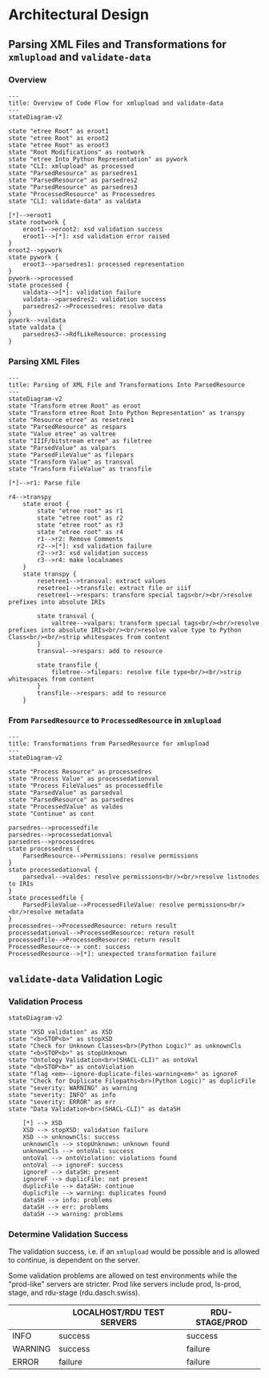 # Architectural Design

## Parsing XML Files and Transformations for `xmlupload` and `validate-data`

### Overview

```mermaid
---
title: Overview of Code Flow for xmlupload and validate-data
---
stateDiagram-v2

state "etree Root" as eroot1
state "etree Root" as eroot2
state "etree Root" as eroot3
state "Root Modifications" as rootwork
state "etree Into Python Representation" as pywork
state "CLI: xmlupload" as processed
state "ParsedResource" as parsedres1
state "ParsedResource" as parsedres2
state "ParsedResource" as parsedres3
state "ProcessedResource" as Processedres
state "CLI: validate-data" as valdata

[*]-->eroot1
state rootwork {
    eroot1-->eroot2: xsd validation success
    eroot1-->[*]: xsd validation error raised
}
eroot2-->pywork
state pywork {
    eroot3-->parsedres1: processed representation
}
pywork-->processed
state processed {
    valdata-->[*]: validation failure
    valdata-->parsedres2: validation success
    parsedres2-->Processedres: resolve data
}
pywork-->valdata
state valdata {
    parsedres3-->RdfLikeResource: processing
}
```

### Parsing XML Files

<!-- markdownlint-disable MD013 -->

```mermaid
---
title: Parsing of XML File and Transformations Into ParsedResource
---
stateDiagram-v2
state "Transform etree Root" as eroot
state "Transform etree Root Into Python Representation" as transpy
state "Resource etree" as resetree1
state "ParsedResource" as respars
state "Value etree" as valtree
state "IIIF/bitstream etree" as filetree
state "ParsedValue" as valpars
state "ParsedFileValue" as filepars
state "Transform Value" as transval
state "Transform FileValue" as transfile

[*]-->r1: Parse file

r4-->transpy
    state eroot {
        state "etree root" as r1
        state "etree root" as r2
        state "etree root" as r3
        state "etree root" as r4
        r1-->r2: Remove Comments
        r2-->[*]: xsd validation failure
        r2-->r3: xsd validation success
        r3-->r4: make localnames
    }
    state transpy {
        resetree1-->transval: extract values
        resetree1-->transfile: extract file or iiif
        resetree1-->respars: transform special tags<br/><br/>resolve prefixes into absolute IRIs

        state transval {
            valtree-->valpars: transform special tags<br/><br/>resolve prefixes into absolute IRIs<br/><br/>resolve value type to Python Class<br/><br/>strip whitespaces from content
        }
        transval-->respars: add to resource

        state transfile {
            filetree-->filepars: resolve file type<br/><br/>strip whitespaces from content
        }
        transfile-->respars: add to resource
    }
```

<!-- markdownlint-enable MD013 -->


### From `ParsedResource` to `ProcessedResource` in `xmlupload`

```mermaid
---
title: Transformations from ParsedResource for xmlupload
---
stateDiagram-v2

state "Process Resource" as processedres
state "Process Value" as processedationval
state "Process FileValues" as processedfile
state "ParsedValue" as parsedval
state "ParsedResource" as parsedres
state "ProcessedValue" as valdes
state "Continue" as cont

parsedres-->processedfile
parsedres-->processedationval
parsedres-->processedres
state processedres {
    ParsedResource-->Permissions: resolve permissions
}
state processedationval {
    parsedval-->valdes: resolve permissions<br/><br/>resolve listnodes to IRIs
}
state processedfile {
    ParsedFileValue-->ProcessedFileValue: resolve permissions<br/><br/>resolve metadata
}
processedres-->ProcessedResource: return result
processedationval-->ProcessedResource: return result
processedfile-->ProcessedResource: return result
ProcessedResource--> cont: success
ProcessedResource-->[*]: unexpected transformation failure
```

## `validate-data` Validation Logic

### Validation Process

```mermaid
stateDiagram-v2

state "XSD validation" as XSD
state "<b>STOP<b>" as stopXSD
state "Check for Unknown Classes<br>(Python Logic)" as unknownCls
state "<b>STOP<b>" as stopUnknown
state "Ontology Validation<br>(SHACL-CLI)" as ontoVal
state "<b>STOP<b>" as ontoViolation
state "flag <em>--ignore-duplicate-files-warning<em>" as ignoreF
state "Check for Duplicate Filepaths<br>(Python Logic)" as duplicFile
state "severity: WARNING" as warning
state "severity: INFO" as info
state "severity: ERROR" as err
state "Data Validation<br>(SHACL-CLI)" as dataSH

    [*] --> XSD
    XSD --> stopXSD: validation failure
    XSD --> unknownCls: success
    unknownCls --> stopUnknown: unknown found
    unknownCls --> ontoVal: success
    ontoVal --> ontoViolation: violations found
    ontoVal --> ignoreF: success
    ignoreF --> dataSH: present
    ignoreF --> duplicFile: not present
    duplicFile --> dataSH: continue
    duplicFile --> warning: duplicates found
    dataSH --> info: problems
    dataSH --> err: problems
    dataSH --> warning: problems
```

### Determine Validation Success

The validation success, i.e. if an `xmlupload` would be possible and is allowed to continue, is dependent on the server.

Some validation problems are allowed on test environments while the "prod-like" servers are stricter.
Prod like servers include prod, ls-prod, stage, and rdu-stage (rdu.dasch.swiss).

|         | LOCALHOST/RDU TEST SERVERS    | RDU-STAGE/PROD    |
|---------|---------|---------|
| INFO    | success | success |
| WARNING | success | failure |
| ERROR   | failure | failure |
